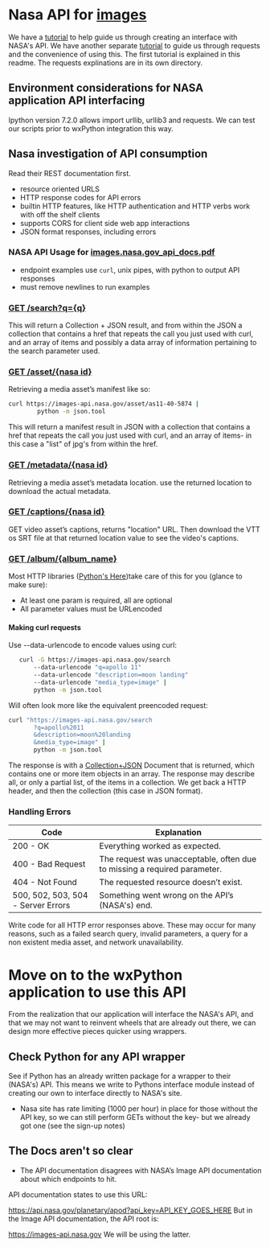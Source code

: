 # Nasa API for [images](https://images.nasa.gov/docs/images.nasa.gov_api_docs.pdf)

We have a [tutorial]() to help guide us through creating an interface with NASA's API. We have another separate [tutorial](https://realpython.com/python-requests/) to guide us through requests and the convenience of using this. The first tutorial is explained in this readme. The requests explinations are in its own directory.

## Environment considerations for NASA application API interfacing

Ipython version 7.2.0 allows import urllib, urllib3 and requests. We can test our scripts prior to wxPython integration this way.

## Nasa investigation of API consumption

Read their REST documentation first.

* resource oriented URLS
* HTTP response codes for API errors
* built­in HTTP features, like HTTP authentication and HTTP verbs work with off the shelf clients
* supports CORS for client side web app interactions
* JSON format responses, including errors

### NASA API Usage for [images.nasa.gov_api_docs.pdf](https://images.nasa.gov/docs/images.nasa.gov_api_docs.pdf)

* endpoint examples use `curl`, unix pipes, with python to output API responses
* must remove newlines to run examples

### [GET /search?q={q}](https://images.nasa.gov/docs/images.nasa.gov_api_docs.pdf)

This will return a Collection + JSON result, and from within the JSON a collection that contains a href that repeats the call you just used with curl, and an array of items and possibly a data array of information pertaining to the search parameter used.

### [GET /asset/{nasa id}](https://images.nasa.gov/docs/images.nasa.gov_api_docs.pdf)

Retrieving a media asset’s manifest like so:

```sh
curl https://images-api.nasa.gov/asset/as11-40-5874 |
        python -m json.tool
```

This will return a manifest result in JSON with a collection that contains a href that repeats the call you just used with curl, and an array of items- in this case a "list" of jpg's from within the href.

### [GET /metadata/{nasa id}](https://images.nasa.gov/docs/images.nasa.gov_api_docs.pdf)

Retrieving a media asset’s metadata location. use the returned location to download the actual metadata.

### [GET /captions/{nasa id}](https://images.nasa.gov/docs/images.nasa.gov_api_docs.pdf)

GET video asset’s captions, returns "location" URL. Then download the VTT os SRT file at that returned location value to see the video's captions.

### [GET /album/{album_name}](https://images.nasa.gov/docs/images.nasa.gov_api_docs.pdf)

Most HTTP libraries ([Python's Here](https://docs.python.org/3/library/http.client.html))take care of this for you (glance to make sure):

* At least one param is required, all are optional
* All parameter values must be URL­encoded

#### Making curl requests

Use --data-urlencode to encode values using curl:
```sh
   curl -G https://images-api.nasa.gov/search
       --data-urlencode "q=apollo 11"
       --data-urlencode "description=moon landing"
       --data-urlencode "media_type=image" |
       python -m json.tool
```

Will often look more like the equivalent pre­encoded request:

```sh
curl "https://images-api.nasa.gov/search
       ?q=apollo%2011
       &description=moon%20landing
       &media_type=image" |
       python -m json.tool
```

The response is with a [Collection+JSON](https://github.com/collection-json/spec) Document that is returned, which contains one or more item objects in an array. The response may describe all, or only a partial list, of the items in a collection. We get back a HTTP header, and then the collection (this case in JSON format).

### Handling Errors
 
Code | Explanation
|---|---|
200 - OK | Everything worked as expected.
400 ­- Bad Request | The request was unacceptable, often due to missing a required parameter.
404 ­- Not Found | The requested resource doesn’t exist.
500, 502, 503, 504 ­- Server Errors | Something went wrong on the API’s (NASA's) end.

Write code for all HTTP error responses above. These may occur for many reasons, such as a failed search query, invalid parameters, a query for a non­ existent media asset, and network unavailability.

# Move on to the wxPython application to use this API
From the realization that our application will interface the NASA's API, and that we may not want to reinvent wheels that are already out there, we can design more effective pieces quicker using wrappers.

## Check Python for any API wrapper

See if Python has an already written package for a wrapper to their (NASA's) API. This means we write to Pythons interface module instead of creating our own to interface directly to NASA's site.

* Nasa site has rate limiting (1000 per hour) in place for those without the API key, so we can still perform GETs without the key- but we already got one (see the sign-up notes)

## The Docs aren't so clear

* The API documentation disagrees with NASA’s Image API documentation about which endpoints to hit.

API documentation states to use this URL:

https://api.nasa.gov/planetary/apod?api_key=API_KEY_GOES_HERE
But in the Image API documentation, the API root is:

https://images-api.nasa.gov
We will be using the latter.
